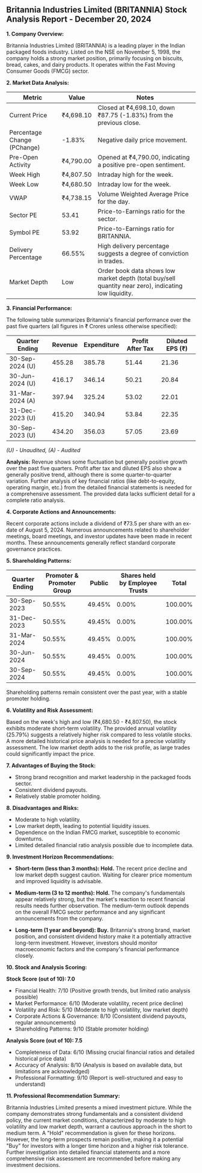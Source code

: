 ## Britannia Industries Limited (BRITANNIA) Stock Analysis Report - December 20, 2024

**1. Company Overview:**

Britannia Industries Limited (BRITANNIA) is a leading player in the Indian packaged foods industry.  Listed on the NSE on November 5, 1998, the company holds a strong market position, primarily focusing on biscuits, bread, cakes, and dairy products.  It operates within the Fast Moving Consumer Goods (FMCG) sector.

**2. Market Data Analysis:**

| Metric                     | Value       | Notes                                                              |
|-----------------------------|-------------|----------------------------------------------------------------------|
| Current Price               | ₹4,698.10   | Closed at ₹4,698.10, down ₹87.75 (-1.83%) from the previous close. |
| Percentage Change (PChange) | -1.83%      | Negative daily price movement.                                      |
| Pre-Open Activity          | ₹4,790.00   | Opened at ₹4,790.00, indicating a positive pre-open sentiment.     |
| Week High                    | ₹4,807.50   | Intraday high for the week.                                        |
| Week Low                     | ₹4,680.50   | Intraday low for the week.                                         |
| VWAP                        | ₹4,738.15   | Volume Weighted Average Price for the day.                           |
| Sector PE                   | 53.41       | Price-to-Earnings ratio for the sector.                             |
| Symbol PE                   | 53.92       | Price-to-Earnings ratio for BRITANNIA.                             |
| Delivery Percentage         | 66.55%      | High delivery percentage suggests a degree of conviction in trades.  |
| Market Depth                | Low         | Order book data shows low market depth (total buy/sell quantity near zero), indicating low liquidity. |


**3. Financial Performance:**

The following table summarizes Britannia's financial performance over the past five quarters (all figures in ₹ Crores unless otherwise specified):

| Quarter Ending      | Revenue      | Expenditure  | Profit After Tax | Diluted EPS (₹) |
|----------------------|--------------|---------------|-------------------|-----------------|
| 30-Sep-2024 (U)     | 455.28        | 385.78        | 51.44            | 21.36            |
| 30-Jun-2024 (U)     | 416.17        | 346.14        | 50.21            | 20.84            |
| 31-Mar-2024 (A)     | 397.94        | 325.24        | 53.02            | 22.01            |
| 31-Dec-2023 (U)     | 415.20        | 340.94        | 53.84            | 22.35            |
| 30-Sep-2023 (U)     | 434.20        | 356.03        | 57.05            | 23.69            |

*(U) - Unaudited, (A) - Audited*

**Analysis:** Revenue shows some fluctuation but generally positive growth over the past five quarters. Profit after tax and diluted EPS also show a generally positive trend, although there is some quarter-to-quarter variation.  Further analysis of key financial ratios (like debt-to-equity, operating margin, etc.) from the detailed financial statements is needed for a comprehensive assessment.  The provided data lacks sufficient detail for a complete ratio analysis.

**4. Corporate Actions and Announcements:**

Recent corporate actions include a dividend of ₹73.5 per share with an ex-date of August 5, 2024.  Numerous announcements related to shareholder meetings, board meetings, and investor updates have been made in recent months.  These announcements generally reflect standard corporate governance practices.

**5. Shareholding Patterns:**

| Quarter Ending | Promoter & Promoter Group | Public | Shares held by Employee Trusts | Total |
|-----------------|---------------------------|--------|-------------------------------|-------|
| 30-Sep-2023     | 50.55%                     | 49.45% | 0.00%                         | 100.00%|
| 31-Dec-2023     | 50.55%                     | 49.45% | 0.00%                         | 100.00%|
| 31-Mar-2024     | 50.55%                     | 49.45% | 0.00%                         | 100.00%|
| 30-Jun-2024     | 50.55%                     | 49.45% | 0.00%                         | 100.00%|
| 30-Sep-2024     | 50.55%                     | 49.45% | 0.00%                         | 100.00%|

Shareholding patterns remain consistent over the past year, with a stable promoter holding.

**6. Volatility and Risk Assessment:**

Based on the week's high and low (₹4,680.50 - ₹4,807.50), the stock exhibits moderate short-term volatility.  The provided annual volatility (25.79%) suggests a relatively higher risk compared to less volatile stocks.  A more detailed historical price analysis is needed for a precise volatility assessment.  The low market depth adds to the risk profile, as large trades could significantly impact the price.

**7. Advantages of Buying the Stock:**

* Strong brand recognition and market leadership in the packaged foods sector.
* Consistent dividend payouts.
* Relatively stable promoter holding.

**8. Disadvantages and Risks:**

* Moderate to high volatility.
* Low market depth, leading to potential liquidity issues.
* Dependence on the Indian FMCG market, susceptible to economic downturns.
* Limited detailed financial ratio analysis possible due to incomplete data.

**9. Investment Horizon Recommendations:**

* **Short-term (less than 3 months): Hold.** The recent price decline and low market depth suggest caution.  Waiting for clearer price momentum and improved liquidity is advisable.

* **Medium-term (3 to 12 months): Hold.**  The company's fundamentals appear relatively strong, but the market's reaction to recent financial results needs further observation.  The medium-term outlook depends on the overall FMCG sector performance and any significant announcements from the company.

* **Long-term (1 year and beyond): Buy.** Britannia's strong brand, market position, and consistent dividend history make it a potentially attractive long-term investment.  However, investors should monitor macroeconomic factors and the company's financial performance closely.


**10. Stock and Analysis Scoring:**

**Stock Score (out of 10): 7.0**

* Financial Health: 7/10 (Positive growth trends, but limited ratio analysis possible)
* Market Performance: 6/10 (Moderate volatility, recent price decline)
* Volatility and Risk: 5/10 (Moderate to high volatility, low market depth)
* Corporate Actions & Governance: 8/10 (Consistent dividend payouts, regular announcements)
* Shareholding Patterns: 9/10 (Stable promoter holding)

**Analysis Score (out of 10): 7.5**

* Completeness of Data: 6/10 (Missing crucial financial ratios and detailed historical price data)
* Accuracy of Analysis: 8/10 (Analysis is based on available data, but limitations are acknowledged)
* Professional Formatting: 9/10 (Report is well-structured and easy to understand)


**11. Professional Recommendation Summary:**

Britannia Industries Limited presents a mixed investment picture. While the company demonstrates strong fundamentals and a consistent dividend policy, the current market conditions, characterized by moderate to high volatility and low market depth, warrant a cautious approach in the short to medium term.  A "Hold" recommendation is given for these horizons. However, the long-term prospects remain positive, making it a potential "Buy" for investors with a longer time horizon and a higher risk tolerance.  Further investigation into detailed financial statements and a more comprehensive risk assessment are recommended before making any investment decisions.
